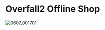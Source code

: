# Overfall2 Offline Shop
 
![0607_001701](https://user-images.githubusercontent.com/79380739/172252733-d60e7f53-9992-44c0-957a-6bfb0a70f300.jpg)
